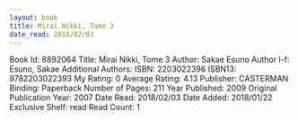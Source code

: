 ```yaml
---
layout: book
title: Mirai Nikki, Tome 3
date_read: 2018/02/03
---
```


Book Id: 8892064
Title: Mirai Nikki, Tome 3
Author: Sakae Esuno
Author l-f: Esuno, Sakae
Additional Authors: 
ISBN: 2203022396
ISBN13: 9782203022393
My Rating: 0
Average Rating: 4.13
Publisher: CASTERMAN
Binding: Paperback
Number of Pages: 211
Year Published: 2009
Original Publication Year: 2007
Date Read: 2018/02/03
Date Added: 2018/01/22
Exclusive Shelf: read
Read Count: 1

